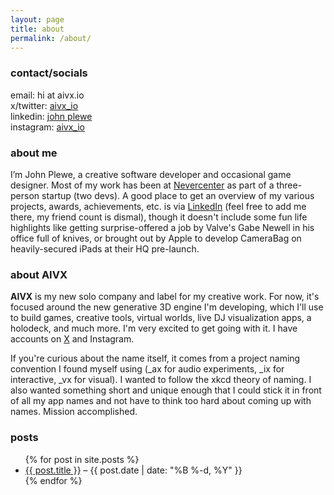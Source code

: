 ```yaml
---
layout: page
title: about
permalink: /about/
---
```


### contact/socials

email: hi at aivx.io  
x/twitter: [aivx_io](https://www.x.com/aivx_io)  
linkedin: [john plewe](https://www.linkedin.com/in/johnplewe/)   
instagram: [aivx_io](https://www.instagram.com/aivx_io)  


### about me

I’m John Plewe, a creative software developer and occasional game designer. Most of my work has been at [Nevercenter](https://nevercenter.com) as part of a three-person startup (two devs). A good place to get an overview of my various projects, awards, achievements, etc. is via [LinkedIn](https://www.linkedin.com/in/johnplewe/) (feel free to add me there, my friend count is dismal), though it doesn't include some fun life highlights like getting surprise-offered a job by Valve's Gabe Newell in his office full of knives, or brought out by Apple to develop CameraBag on heavily-secured iPads at their HQ pre-launch.


### about AIVX

**AIVX** is my new solo company and label for my creative work. For now, it's focused around the new generative 3D engine I'm developing, which I'll use to build games, creative tools, virtual worlds, live DJ visualization apps, a holodeck, and much more. I'm very excited to get going with it. I have accounts on [X](x.com/aivx_io) and Instagram.

If you're curious about the name itself, it comes from a project naming convention I found myself using (_ax for audio experiments, _ix for interactive, _vx for visual). I wanted to follow the xkcd theory of naming. I also wanted something short and unique enough that I could stick it in front of all my app names and not have to think too hard about coming up with names. Mission accomplished.

### posts

<ul>
  {% for post in site.posts %}
    <li>
      <a href="{{ post.url }}">{{ post.title }}</a> – {{ post.date | date: "%B %-d, %Y" }}
    </li>
  {% endfor %}
</ul>